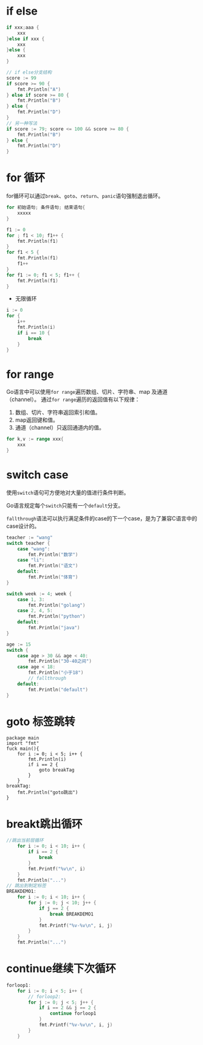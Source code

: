 # if else

```go
if xxx;aaa {
	xxx
}else if xxx {
    xxx
}else {
    xxx
}
```



```go
// if else分支结构
score := 99
if score >= 90 {
    fmt.Println("A")
} else if score >= 80 {
    fmt.Println("B")
} else {
    fmt.Println("D")
}
// 另一种写法
if score := 79; score <= 100 && score >= 80 {
    fmt.Println("B")
} else {
    fmt.Println("D")
}
```



# for 循环

 for循环可以通过`break`、`goto`、`return`、`panic`语句强制退出循环。 

```go
for 初始语句; 条件语句; 结束语句{
    xxxxx
}
```

```go
f1 := 0
for ; f1 < 10; f1++ {
    fmt.Println(f1)
}
for f1 < 5 {
    fmt.Println(f1)
    f1++
}
for f1 := 0; f1 < 5; f1++ {
    fmt.Println(f1)
}
```

* 无限循环

```go
i := 0
for {
    i++
    fmt.Println(i)
    if i == 10 {
        break
    }
}
```



# for range

Go语言中可以使用`for range`遍历数组、切片、字符串、map 及通道（channel）。 通过`for range`遍历的返回值有以下规律：

1. 数组、切片、字符串返回索引和值。
2. map返回键和值。
3. 通道（channel）只返回通道内的值。

```go
for k,v := range xxx{
    xxx
}
```



# switch case

 使用`switch`语句可方便地对大量的值进行条件判断。 

 Go语言规定每个`switch`只能有一个`default`分支。 

 `fallthrough`语法可以执行满足条件的case的下一个case，是为了兼容C语言中的case设计的。 

```go
teacher := "wang"
switch teacher {
    case "wang":
    	fmt.Println("数学")
    case "li":
    	fmt.Println("语文")
    default:
    	fmt.Println("体育")
}
```

```go
switch week := 4; week {
    case 1, 3:
    	fmt.Println("golang")
    case 2, 4, 5:
    	fmt.Println("python")
    default:
    	fmt.Println("java")
}
```

```go
age := 15
switch {
    case age > 30 && age < 40:
    	fmt.Println("30-40之间")
    case age < 18:
    	fmt.Println("小于18")
   		// fallthrough
    default:
   		fmt.Println("default")
}
```



# goto 标签跳转

```
package main
import "fmt"
fuck main(){
	for i := 0; i < 5; i++ {
		fmt.Println(i)
		if i == 2 {
			goto breakTag
		}
	}
breakTag:
	fmt.Println("goto跳出")
}
```



# breakt跳出循环

```go
//跳出当前层循环
	for i := 0; i < 10; i++ {
		if i == 2 {
			break
		}
		fmt.Printf("%v\n", i)
	}
	fmt.Println("...")
// 跳出到制定标签
BREAKDEMO1:
	for i := 0; i < 10; i++ {
		for j := 0; j < 10; j++ {
			if j == 2 {
				break BREAKDEMO1
			}
			fmt.Printf("%v-%v\n", i, j)
		}
	}
	fmt.Println("...")
```



# continue继续下次循环

```go
forloop1:
	for i := 0; i < 5; i++ {
		// forloop2:
		for j := 0; j < 5; j++ {
			if i == 2 && j == 2 {
				continue forloop1
			}
			fmt.Printf("%v-%v\n", i, j)
		}
	}
```

